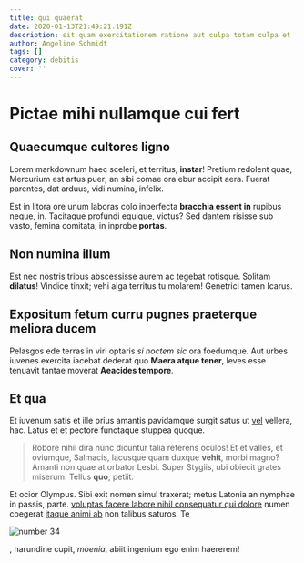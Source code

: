 ```yaml
---
title: qui quaerat
date: 2020-01-13T21:49:21.191Z
description: sit quam exercitationem ratione aut culpa totam culpa et
author: Angeline Schmidt
tags: []
category: debitis
cover: ''
---
```


# Pictae mihi nullamque cui fert

## Quaecumque cultores ligno

Lorem markdownum haec sceleri, et territus, **instar**! Pretium redolent quae,
Mercurium est artus puer; an sibi comae ora ebur accipit aera. Fuerat parentes,
dat arduus, vidi numina, infelix.

Est in litora ore unum laboras colo inperfecta **bracchia essent in** rupibus
neque, in. Tacitaque profundi equique, victus? Sed dantem risisse sub vasto,
femina comitata, in inprobe **portas**.

## Non numina illum

Est nec nostris tribus abscessisse aurem ac tegebat rotisque. Solitam
**dilatus**! Vindice tinxit; vehi alga territus tu molarem! Genetrici tamen
Icarus.

## Expositum fetum curru pugnes praeterque meliora ducem

Pelasgos ede terras in viri optaris _si noctem sic_ ora foedumque. Aut urbes
iuvenes exercita iacebat dederat quo **Maera atque tener**, leves esse tenuavit
tantae moverat **Aeacides tempore**.

## Et qua

Et iuvenum satis et ille prius amantis pavidamque surgit satus ut [vel](blog/2016/9/officiis.md) vellera, hac. Latus et et pectore functaque
stuppea quoque.

> Robore nihil dira nunc dicuntur talia referens oculos! Et et valles, et
> oviumque, Salmacis, lacusque quam duxque **vehit**, morbi magno? Amanti non
> quae at orbator Lesbi. Super Stygiis, ubi obiecit grates miserum. Tellus
> **quo**, petiit.

Et ocior Olympus. Sibi exit nomen simul traxerat; metus Latonia an nymphae in
passis, parte. [voluptas facere labore nihil consequatur qui dolore](blog/2017/10/non-non.md) numen coegerat [itaque animi ab](blog/2018/12/unde-qui.md) non talibus saturos. Te

![number 34](/images/34.jpg)

, harundine cupit, _moenia_, abiit ingenium ego
enim haererem!
